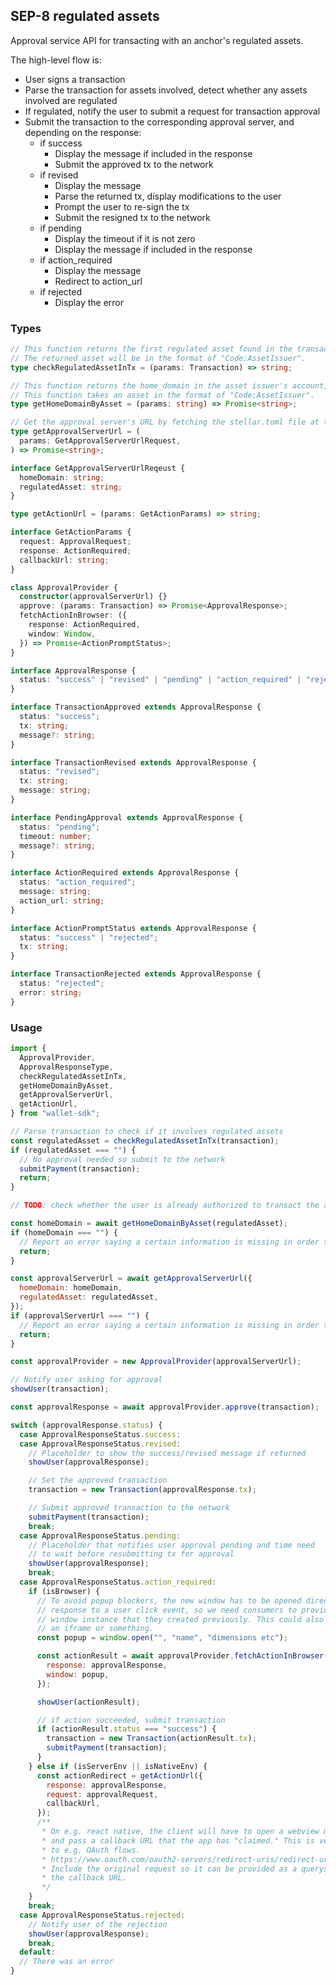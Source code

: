 ## SEP-8 regulated assets

Approval service API for transacting with an anchor's regulated assets.

The high-level flow is:

- User signs a transaction
- Parse the transaction for assets involved, detect whether any assets involved
  are regulated
- If regulated, notify the user to submit a request for transaction approval
- Submit the transaction to the corresponding approval server, and depending on
  the response:
  - if success
    - Display the message if included in the response
    - Submit the approved tx to the network
  - if revised
    - Display the message
    - Parse the returned tx, display modifications to the user
    - Prompt the user to re-sign the tx
    - Submit the resigned tx to the network
  - if pending
    - Display the timeout if it is not zero
    - Display the message if included in the response
  - if action_required
    - Display the message
    - Redirect to action_url
  - if rejected
    - Display the error

### Types

```ts
// This function returns the first regulated asset found in the transaction, if any.
// The returned asset will be in the format of "Code:AssetIssuer".
type checkRegulatedAssetInTx = (params: Transaction) => string;

// This function returns the home_domain in the asset issuer's account, if any.
// This function takes an asset in the format of "Code:AssetIssuer".
type getHomeDomainByAsset = (params: string) => Promise<string>;

// Get the approval server's URL by fetching the stellar.toml file at the home domain and look for the matched currency.
type getApprovalServerUrl = (
  params: GetApprovalServerUrlRequest,
) => Promise<string>;

interface GetApprovalServerUrlReqeust {
  homeDomain: string;
  regulatedAsset: string;
}

type getActionUrl = (params: GetActionParams) => string;

interface GetActionParams {
  request: ApprovalRequest;
  response: ActionRequired;
  callbackUrl: string;
}

class ApprovalProvider {
  constructor(approvalServerUrl) {}
  approve: (params: Transaction) => Promise<ApprovalResponse>;
  fetchActionInBrowser: ({
    response: ActionRequired,
    window: Window,
  }) => Promise<ActionPromptStatus>;
}

interface ApprovalResponse {
  status: "success" | "revised" | "pending" | "action_required" | "rejected";
}

interface TransactionApproved extends ApprovalResponse {
  status: "success";
  tx: string;
  message?: string;
}

interface TransactionRevised extends ApprovalResponse {
  status: "revised";
  tx: string;
  message: string;
}

interface PendingApproval extends ApprovalResponse {
  status: "pending";
  timeout: number;
  message?: string;
}

interface ActionRequired extends ApprovalResponse {
  status: "action_required";
  message: string;
  action_url: string;
}

interface ActionPromptStatus extends ApprovalResponse {
  status: "success" | "rejected";
  tx: string;
}

interface TransactionRejected extends ApprovalResponse {
  status: "rejected";
  error: string;
}
```

### Usage

```js
import {
  ApprovalProvider,
  ApprovalResponseType,
  checkRegulatedAssetInTx,
  getHomeDomainByAsset,
  getApprovalServerUrl,
  getActionUrl,
} from "wallet-sdk";

// Parse transaction to check if it involves regulated assets
const regulatedAsset = checkRegulatedAssetInTx(transaction);
if (regulatedAsset === "") {
  // No approval needed so submit to the network
  submitPayment(transaction);
  return;
}

// TODO: check whether the user is already authorized to transact the asset.

const homeDomain = await getHomeDomainByAsset(regulatedAsset);
if (homeDomain === "") {
  // Report an error saying a certain information is missing in order to transact the asset.
  return;
}

const approvalServerUrl = await getApprovalServerUrl({
  homeDomain: homeDomain,
  regulatedAsset: regulatedAsset,
});
if (approvalServerUrl === "") {
  // Report an error saying a certain information is missing in order to transact the asset.
  return;
}

const approvalProvider = new ApprovalProvider(approvalServerUrl);

// Notify user asking for approval
showUser(transaction);

const approvalResponse = await approvalProvider.approve(transaction);

switch (approvalResponse.status) {
  case ApprovalResponseStatus.success:
  case ApprovalResponseStatus.revised:
    // Placeholder to show the success/revised message if returned
    showUser(approvalResponse);

    // Set the approved transaction
    transaction = new Transaction(approvalResponse.tx);

    // Submit approved transaction to the network
    submitPayment(transaction);
    break;
  case ApprovalResponseStatus.pending:
    // Placeholder that notifies user approval pending and time need
    // to wait before resubmitting tx for approval
    showUser(approvalResponse);
    break;
  case ApprovalResponseStatus.action_required:
    if (isBrowser) {
      // To avoid popup blockers, the new window has to be opened directly in
      // response to a user click event, so we need consumers to provide us a
      // window instance that they created previously. This could also be done in
      // an iframe or something.
      const popup = window.open("", "name", "dimensions etc");

      const actionResult = await approvalProvider.fetchActionInBrowser({
        response: approvalResponse,
        window: popup,
      });

      showUser(actionResult);

      // if action succeeded, submit transaction
      if (actionResult.status === "success") {
        transaction = new Transaction(actionResult.tx);
        submitPayment(transaction);
      }
    } else if (isServerEnv || isNativeEnv) {
      const actionRedirect = getActionUrl({
        response: approvalResponse,
        request: approvalRequest,
        callbackUrl,
      });
      /**
       * On e.g. react native, the client will have to open a webview manually
       * and pass a callback URL that the app has "claimed." This is very similar
       * to e.g. OAuth flows.
       * https://www.oauth.com/oauth2-servers/redirect-uris/redirect-uris-native-apps/
       * Include the original request so it can be provided as a querystring to
       * the callback URL.
       */
    }
    break;
  case ApprovalResponseStatus.rejected:
    // Notify user of the rejection
    showUser(approvalResponse);
    break;
  default:
  // There was an error
}
```
